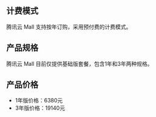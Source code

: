 ## 计费模式
腾讯云 Mall 支持按年订购，采用预付费的计费模式。


## 产品规格
腾讯云 Mall 目前仅提供基础版套餐，包含1年和3年两种规格。



## 产品价格

- 1年版价格：6380元
- 3年版价格：19140元


